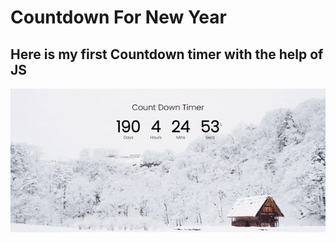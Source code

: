# Countdown For New Year    
## Here is my first Countdown timer with the help of JS

<img src= "./Count Down Timer.gif">